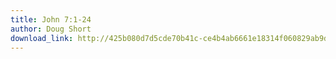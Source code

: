 ```yaml
---
title: John 7:1-24
author: Doug Short
download_link: http://425b080d7d5cde70b41c-ce4b4ab6661e18314f060829ab9d3455.r81.cf2.rackcdn.com/2012-09-30-john_7_1_24.mp3
---
```

